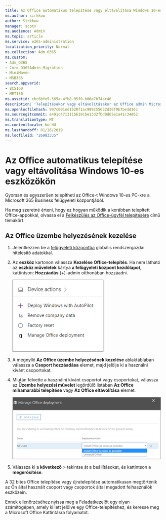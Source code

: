 ```yaml
---
title: Az Office automatikus telepítése vagy eltávolítása Windows 10-es eszközökön
ms.author: sirkkuw
author: Sirkkuw
manager: scotv
ms.audience: Admin
ms.topic: article
ms.service: o365-administration
localization_priority: Normal
ms.collection: Adm_O365
ms.custom:
- Adm_O365
- Core_O365Admin_Migration
- MiniMaven
- MSB365
search.appverid:
- BCS160
- MET150
ms.assetid: cbc6bfe5-565a-4fb8-95f0-b06e7b74ac46
description: 'Telepítésekor vagy eltávolításakor az Office admin Microsoft 365 Business Center Windows 10 eszközökön. '
ms.openlocfilehash: 997c001ed1520f1ac989255632d36f9b7bedd16c
ms.sourcegitcommit: e491c4713115610cbe13d2fbd0d65e1a41c34d62
ms.translationtype: MT
ms.contentlocale: hu-HU
ms.lasthandoff: 01/16/2019
ms.locfileid: "26983335"
---
```

# <a name="automatically-install-or-uninstall-office-on-windows-10-devices"></a>Az Office automatikus telepítése vagy eltávolítása Windows 10-es eszközökön

Gyorsan és egyszerűen telepítheti az Office-t Windows 10-es PC-kre a Microsoft 365 Business felügyeleti központjából.
  
Ha meg szeretné érteni, hogy ez hogyan működik a korábban telepített Office-appokkal, olvassa el a [Felkészülés az Office-ügyfél telepítésére](prepare-for-office-client-deployment.md) című témakört. 
  
## <a name="manage-office-deployments"></a>Az Office üzembe helyezésének kezelése

1. Jelentkezzen be a [felügyeleti központba](https://aka.ms/bcsportal) globális rendszergazdai hitelesítő adatokkal. 
    
2. Az **eszköz** kartonon válassza **Kezelése Office-telepítés**.    Ha nem látható az **eszköz műveletek** kártya **a felügyeleti központ kezdőlapot,** kattintson: **Hozzáadás** (+)-admin otthonában hozzáadni.
    
    ![Screenshot of the Devices card in the admin center](media/9982e784-dbf9-4a76-a159-bb3e2e5aa23f.png)
  
3. A megnyíló **Az Office üzembe helyezésének kezelése** ablaktáblában válassza a **Csoport hozzáadása** elemet, majd jelölje ki a használni kívánt csoportokat.
    
4. Miután felvette a használni kívánt csoportot vagy csoportokat, válassza az **Üzembe helyezési művelet** legördülő listában **Az Office mihamarabbi telepítése** vagy **Az Office eltávolítása** elemet.
    
    ![In the Manage Office deployment pane, choose either Install Office as soon as possible, or Uninstall Office.](media/00f24a61-1848-40c0-b037-78d726c7d757.png)
  
5. Válassza ki a **következő** \> tekintse át a beállításokat, és kattintson a **megerősítése**.
    
A 32 bites Office telepítése vagy újratelepítése automatikusan megtörténik az Ön által használt csoport vagy csoportok által megadott felhasználók eszközein.
  
Ennek ellenőrzéséhez nyissa meg a Feladatkezelőt egy olyan számítógépen, amely ki lett jelölve egy Office-telepítéshez, és keresse meg a Microsoft Office Kattintásra folyamatot.
  


